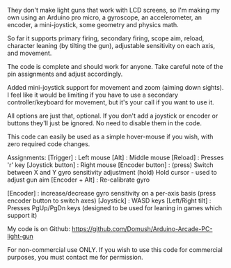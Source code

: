 They don't make light guns that work with LCD screens, so I'm making my own using an Arduino pro micro, a gyroscope, an accelerometer, an encoder, a mini-joystick, some geometry and physics math.

So far it supports primary firing, secondary firing, scope aim, reload, character leaning (by tilting the gun), adjustable sensitivity on each axis, and movement.

The code is complete and should work for anyone. Take careful note of the pin assignments and adjust accordingly.

Added mini-joystick support for movement and zoom (aiming down sights). I feel like it would be limiting if you have to use a secondary controller/keyboard for movement, but it's your call if you want to use it.

All options are just that, optional. If you don't add a joystick or encoder or buttons they'll just be ignored. No need to disable them in the code.

This code can easily be used as a simple hover-mouse if you wish, with zero required code changes.

Assignments:
[Trigger] : Left mouse
[Alt] : Middle mouse
[Reload] : Presses 'r' key
[Joystick button] : Right mouse
[Encoder button] :
(press) Switch between X and Y gyro sensitivity adjustment
(hold) Hold cursor - used to adjust gun aim
[Encoder + Alt] : Re-calibrate gyro

[Encoder] : increase/decrease gyro sensitivity on a per-axis basis (press encoder button to switch axes)
[Joystick] : WASD keys
[Left/Right tilt] : Presses PgUp/PgDn keys (designed to be used for leaning in games which support it)


My code is on Github: https://github.com/Domush/Arduino-Arcade-PC-light-gun

For non-commercial use ONLY.
If you wish to use this code for commercial purposes, you must contact me for permission.
